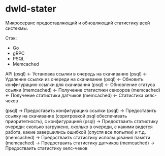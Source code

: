 # dwld-stater

Микросервис предоставляющий и обновляющий статистику всей систекмы.

Стэк: 
- Go
- gRPC
- PSQL
- Memcached

API
(psql) <- Установка ссылки в очередь на скачивание
(psql) <- Удаление ссылки из очереди на скачивание
(psql) <- Обновить конфигурацию ссылки для скачивания
(psql) <- Обновление статуса ссылки
(memcached) <- Получение статистики сенсоров
(memcached) <- Получение статистики датчиков
(memcached) <- Статистика хелс-чеков


(psql) -> Предоставить конфигурацию ссылки
(psql) -> Предоставить ссылку на скачивание (соритровкой psql обеспечивать приоритетность), с конфигурацией
(psql) -> Предостваить статистику очереди: сколько загружено, сколько в очереди, с какими видется работа, какие завершились ошибкой (спустя все попытки) и т.д.
(memcached) -> Предостваить статистику испольщования памяти
(memcached) -> Предостваить статистику датчиков
(memcached) -> Предостваить статистику хелс-чеков